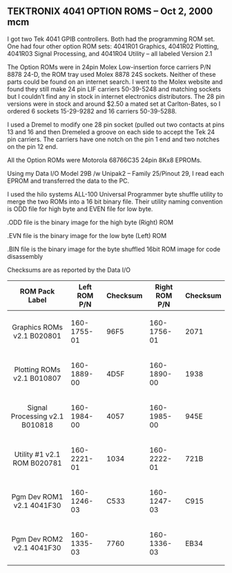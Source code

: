 TEKTRONIX 4041 OPTION ROMS – Oct 2, 2000 mcm
-----
I got two Tek 4041 GPIB controllers.  Both had the programming ROM set.  One had four other option ROM sets:  4041R01 Graphics, 4041R02 Plotting, 4041R03 Signal Processing, and 4041R04 Utility – all labeled Version 2.1

The Option ROMs were in 24pin Molex Low-insertion force carriers P/N 8878 24-D, the ROM tray used Molex  8878 24S sockets.  Neither of these parts could be found on an internet search.  I went to the Molex website and found they still make 24 pin LIF carriers 50-39-5248 and matching sockets but I couldn’t find any in stock in internet electronics distributors.  The 28 pin versions were in stock and around $2.50 a mated set at Carlton-Bates, so I ordered 6 sockets 15-29-9282 and 16 carriers 50-39-5288.

I used a Dremel to modify one 28 pin socket (pulled out two contacts at pins 13 and 16 and then Dremeled a groove on each side to accept the Tek 24 pin carriers.  The carriers have one notch on the pin 1 end and two notches on the pin 12 end.

All the Option ROMs were Motorola 68766C35 24pin 8Kx8 EPROMs.

Using my Data I/O Model 29B /w Unipak2 – Family 25/Pinout 29, I read each EPROM and transferred the data to the PC.  

I used the hilo systems ALL-100 Universal Programmer byte shuffle utility to merge the two ROMs into a 16 bit binary file.  Their utility naming convention is ODD file for high byte and EVEN file for low byte.

.ODD file is the binary image for the high byte (Right) ROM

.EVN file is the binary image for the low byte (Left) ROM 

.BIN file is the binary image for the byte shuffled 16bit ROM image for code disassembly

Checksums are as reported by the Data I/O

| ROM Pack Label | Left ROM P/N  | Checksum | Right ROM P/N | Checksum |
|:-----------------:|----------|----------|----------|----------|
| Graphics ROMs v2.1 B020801 | <p>160-1755-01 | <p>96F5 | <p>160-1756-01 | <p>2071</p> |
| Plotting ROMs v2.1 B010807 | <p>160-1889-00 | <p>4D5F | <p>160-1890-00 | <p>1938</p> |
| Signal Processing v2.1 B010818 | <p>160-1984-00 | <p>4057 | <p>160-1985-00 | <p>945E</p> |
| Utility #1 v2.1 ROM B020781 | <p>160-2221-01 | <p>1034 | <p>160-2222-01 | <p>721B</p> |
| Pgm Dev ROM1 v2.1 4041F30 | <p>160-1246-03 | <p>C533 | <p>160-1247-03 | <p>C915</p> |
| Pgm Dev ROM2 v2.1 4041F30 | <p>160-1335-03 | <p>7760 | <p>160-1336-03 | <p>EB34</p> |

